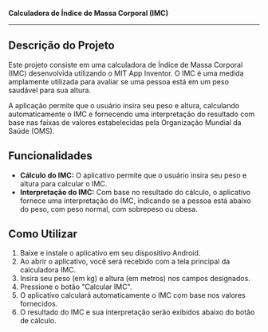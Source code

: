 
**Calculadora de Índice de Massa Corporal (IMC)**

---

## Descrição do Projeto

Este projeto consiste em uma calculadora de Índice de Massa Corporal (IMC) desenvolvida utilizando o MIT App Inventor. O IMC é uma medida amplamente utilizada para avaliar se uma pessoa está em um peso saudável para sua altura.

A aplicação permite que o usuário insira seu peso e altura, calculando automaticamente o IMC e fornecendo uma interpretação do resultado com base nas faixas de valores estabelecidas pela Organização Mundial da Saúde (OMS).

## Funcionalidades

- **Cálculo do IMC:** O aplicativo permite que o usuário insira seu peso e altura para calcular o IMC.
- **Interpretação do IMC:** Com base no resultado do cálculo, o aplicativo fornece uma interpretação do IMC, indicando se a pessoa está abaixo do peso, com peso normal, com sobrepeso ou obesa.

## Como Utilizar

1. Baixe e instale o aplicativo em seu dispositivo Android.
2. Ao abrir o aplicativo, você será recebido com a tela principal da calculadora IMC.
3. Insira seu peso (em kg) e altura (em metros) nos campos designados.
4. Pressione o botão "Calcular IMC".
5. O aplicativo calculará automaticamente o IMC com base nos valores fornecidos.
6. O resultado do IMC e sua interpretação serão exibidos abaixo do botão de cálculo.
